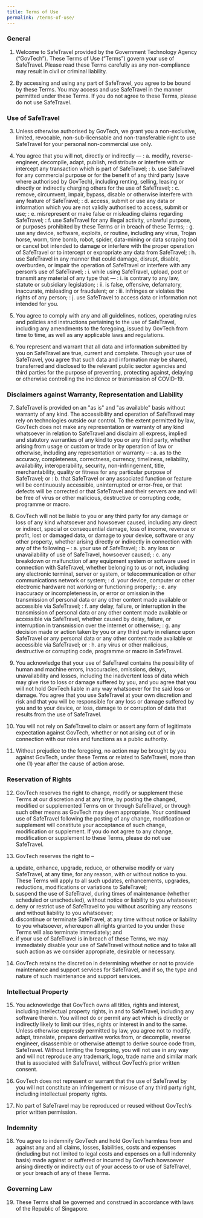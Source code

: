 ```yaml
---
title: Terms of Use
permalink: /terms-of-use/
---
```

### **General**

1. Welcome to SafeTravel provided by the Government Technology Agency (“GovTech”). These Terms of Use (“Terms”) govern your use of SafeTravel. Please read these Terms carefully as any non-compliance may result in civil or criminal liability.

2. By accessing and using any part of SafeTravel, you agree to be bound by these Terms. You may access and use SafeTravel in the manner permitted under these Terms. If you do not agree to these Terms, please do not use SafeTravel.

### **Use of SafeTravel**

3. Unless otherwise authorised by GovTech, we grant you a non-exclusive, limited, revocable, non-sub-licensable and non-transferable right to use SafeTravel for your personal non-commercial use only.

4. You agree that you will not, directly or indirectly —
: a. modify, reverse-engineer, decompile, adapt, publish, redistribute or interfere with or intercept any transaction which is part of SafeTravel;
: b. use SafeTravel for any commercial purpose or for the benefit of any third party (save where authorised by GovTech), including renting, selling, leasing or directly or indirectly charging others for the use of SafeTravel;
: c. remove, circumvent, impair, bypass, disable or otherwise interfere with any feature of SafeTravel;
: d. access, submit or use any data or information which you are not validly authorised to access, submit or use;
: e. misrepresent or make false or misleading claims regarding SafeTravel;
: f. use SafeTravel for any illegal activity, unlawful purpose, or purposes prohibited by these Terms or in breach of these Terms;
: g. use any device, software, exploits, or routine, including any virus, Trojan horse, worm, time bomb, robot, spider, data-mining or data scraping tool or cancel bot intended to damage or interfere with the proper operation of SafeTravel or to intercept or expropriate any data from SafeTravel;
: h. use SafeTravel in any manner that could damage, disrupt, disable, overburden, or impair the operation of SafeTravel or interfere with any person’s use of SafeTravel;
: i. while using SafeTravel, upload, post or transmit any material of any type that —
  : i. is contrary to any law, statute or subsidiary legislation;
  : ii. is false, offensive, defamatory, inaccurate, misleading or fraudulent; or
  : iii. infringes or violates the rights of any person;
: j. use SafeTravel to access data or information not intended for you.

5. You agree to comply with any and all guidelines, notices, operating rules and policies and instructions pertaining to the use of SafeTravel, including any amendments to the foregoing, issued by GovTech from time to time, as well as any applicable laws and regulations.

6. You represent and warrant that all data and information submitted by you on SafeTravel are true, current and complete. Through your use of SafeTravel, you agree that such data and information may be shared, transferred and disclosed to the relevant public sector agencies and third parties for the purpose of preventing, protecting against, delaying or otherwise controlling the incidence or transmission of COVID-19.

### **Disclaimers against Warranty, Representation and Liability**

7. SafeTravel is provided on an "as is" and "as available" basis without warranty of any kind. The accessibility and operation of SafeTravel may rely on technologies outside our control. To the extent permitted by law, GovTech does not make any representation or warranty of any kind whatsoever in relation to SafeTravel and disclaim all express, implied and statutory warranties of any kind to you or any third party, whether arising from usage or custom or trade or by operation of law or otherwise, including any representation or warranty –
: a. as to the accuracy, completeness, correctness, currency, timeliness, reliability, availability, interoperability, security, non-infringement, title, merchantability, quality or fitness for any particular purpose of SafeTravel; or
: b. that SafeTravel or any associated function or feature will be continuously accessible, uninterrupted or error-free, or that defects will be corrected or that SafeTravel and their servers are and will be free of virus or other malicious, destructive or corrupting code, programme or macro.

8. GovTech will not be liable to you or any third party for any damage or loss of any kind whatsoever and howsoever caused, including any direct or indirect, special or consequential damage, loss of income, revenue or profit, lost or damaged data, or damage to your device, software or any other property, whether arising directly or indirectly in connection with any of the following –
: a. your use of SafeTravel;
: b. any loss or unavailability of use of SafeTravel, howsoever caused;
: c. any breakdown or malfunction of any equipment system or software used in connection with SafeTravel, whether belonging to us or not, including any electronic terminal, server or system, or telecommunication or other communications network or system;
: d. your device, computer or other electronic hardware not working or functioning properly;
: e. any inaccuracy or incompleteness in, or error or omission in the transmission of personal data or any other content made available or accessible via SafeTravel;
: f. any delay, failure, or interruption in the transmission of personal data or any other content made available or accessible via SafeTravel, whether caused by delay, failure, or interruption in transmission over the internet or otherwise;
: g. any decision made or action taken by you or any third party in reliance upon SafeTravel or any personal data or any other content made available or accessible via SafeTravel; or
: h. any virus or other malicious, destructive or corrupting code, programme or macro in SafeTravel.

9. You acknowledge that your use of SafeTravel contains the possibility of human and machine errors, inaccuracies, omissions, delays, unavailability and losses, including the inadvertent loss of data which may give rise to loss or damage suffered by you, and you agree that you will not hold GovTech liable in any way whatsoever for the said loss or damage. You agree that you use SafeTravel at your own discretion and risk and that you will be responsible for any loss or damage suffered by you and to your device, or loss, damage to or corruption of data that results from the use of SafeTravel.

10. You will not rely on SafeTravel to claim or assert any form of legitimate expectation against GovTech, whether or not arising out of or in connection with our roles and functions as a public authority.

11. Without prejudice to the foregoing, no action may be brought by you against GovTech, under these Terms or related to SafeTravel, more than one (1) year after the cause of action arose.

### **Reservation of Rights**

12. GovTech reserves the right to change, modify or supplement these Terms at our discretion and at any time, by posting the changed, modified or supplemented Terms on or through SafeTravel, or through such other means as GovTech may deem appropriate. Your continued use of SafeTravel following the posting of any change, modification or supplement will constitute your acceptance of such change, modification or supplement. If you do not agree to any change, modification or supplement to these Terms, please do not use SafeTravel.

13. GovTech reserves the right to –
<ol style="list-style-type: lower-alpha;">
  <li> update, enhance, upgrade, reduce, or otherwise modify or vary SafeTravel, at any time, for any reason, with or without notice to you. These Terms will apply to all such updates, enhancements, upgrades, reductions, modifications or variations to SafeTravel;</li>
  <li>suspend the use of SafeTravel, during times of maintenance (whether scheduled or unscheduled), without notice or liability to you whatsoever;</li>
  <li>deny or restrict use of SafeTravel to you without ascribing any reasons and without liability to you whatsoever;</li>
  <li>discontinue or terminate SafeTravel, at any time without notice or liability to you whatsoever, whereupon all rights granted to you under these Terms will also terminate immediately; and</li>
  <li>if your use of SafeTravel is in breach of these Terms, we may immediately disable your use of SafeTravel without notice and to take all such action as we consider appropriate, desirable or necessary.</li>
</ol>

14. GovTech retains the discretion in determining whether or not to provide maintenance and support services for SafeTravel, and if so, the type and nature of such maintenance and support services.

### **Intellectual Property**

15. You acknowledge that GovTech owns all titles, rights and interest, including intellectual property rights, in and to SafeTravel, including any software therein. You will not do or permit any act which is directly or indirectly likely to limit our titles, rights or interest in and to the same. Unless otherwise expressly permitted by law, you agree not to modify, adapt, translate, prepare derivative works from, or decompile, reverse engineer, disassemble or otherwise attempt to derive source code from, SafeTravel. Without limiting the foregoing, you will not use in any way and will not reproduce any trademark, logo, trade name and similar mark that is associated with SafeTravel, without GovTech’s prior written consent.

16. GovTech does not represent or warrant that the use of SafeTravel by you will not constitute an infringement or misuse of any third party right, including intellectual property rights.

17. No part of SafeTravel may be reproduced or reused without GovTech’s prior written permission.

### **Indemnity**

18. You agree to indemnify GovTech and hold GovTech harmless from and against any and all claims, losses, liabilities, costs and expenses (including but not limited to legal costs and expenses on a full indemnity basis) made against or suffered or incurred by GovTech howsoever arising directly or indirectly out of your access to or use of SafeTravel, or your breach of any of these Terms.

### **Governing Law**

19. These Terms shall be governed and construed in accordance with laws of the Republic of Singapore.
